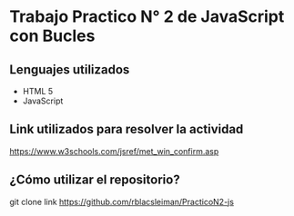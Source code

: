 # Trabajo Practico N° 2 de JavaScript con Bucles

## Lenguajes utilizados

+ HTML 5
+ JavaScript

## Link utilizados para resolver la actividad

https://www.w3schools.com/jsref/met_win_confirm.asp

## ¿Cómo utilizar el repositorio?

 git clone link https://github.com/rblacsleiman/PracticoN2-js 


